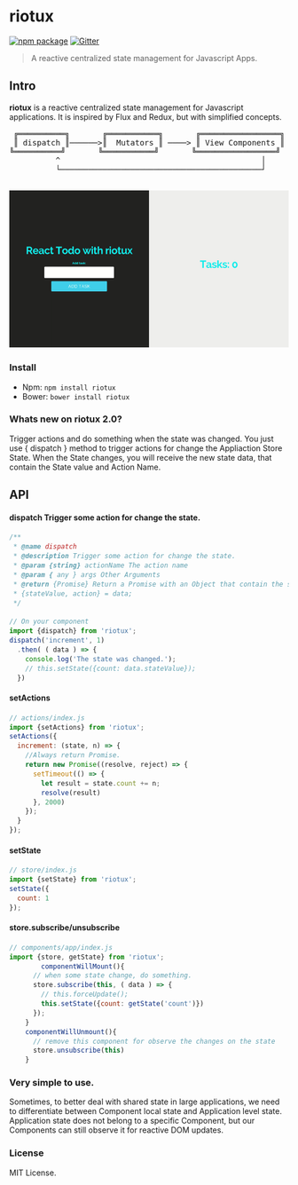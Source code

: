 # riotux <br/>
[![npm package](https://img.shields.io/badge/npm-2.0-blue.svg)](https://www.npmjs.com/package/riotux) [![Gitter](https://img.shields.io/gitter/room/nwjs/nw.js.svg?maxAge=2592000)](https://gitter.im/luisvinicius167/riotux)
> A reactive centralized state management for Javascript Apps.

## Intro
**riotux** is a reactive centralized state management for Javascript applications. It is inspired by Flux and Redux, but with simplified concepts.

<pre align="center">
╔══════════╗       ╔═══════════╗       ╔═════════════════╗
║ dispatch ║──────>║  Mutators ║ ────> ║ View Components ║
╚══════════╝       ╚═══════════╝       ╚═════════════════╝       
     ^                                           │
     └───────────────────────────────────────────┘

</pre>
<p align="center">
  <img src="test/img/react-count.gif" alt="react riotux" width="600">
</p>

### Install
* Npm: ``` npm install riotux ```
* Bower: ``` bower install riotux ```

### Whats new on riotux 2.0?
Trigger actions and do something when the state was changed. You just use { dispatch } method to trigger actions for change the Appliaction Store State. 
When the State changes, you will receive the new state data, that contain the State value and Action Name.

## API
#### dispatch Trigger some action for change the state.
```javascript
/**
 * @name dispatch
 * @description Trigger some action for change the state.
 * @param {string} actionName The action name
 * @param { any } args Other Arguments
 * @return {Promise} Return a Promise with an Object that contain the stateValue and action. 
 * {stateValue, action} = data;
 */

// On your component
import {dispatch} from 'riotux';
dispatch('increment', 1)
  .then( ( data ) => {
    console.log('The state was changed.');
    // this.setState({count: data.stateValue});
  })
```
#### setActions
```javascript
// actions/index.js
import {setActions} from 'riotux';
setActions({
  increment: (state, n) => {
    //Always return Promise.
    return new Promise((resolve, reject) => {
      setTimeout(() => {
        let result = state.count += n;
        resolve(result)
      }, 2000)
    });
  }
});
```
#### setState
```javascript
// store/index.js
import {setState} from 'riotux';
setState({
  count: 1
});
```

#### store.subscribe/unsubscribe
```javascript
// components/app/index.js
import {store, getState} from 'riotux';
		componentWillMount(){
      // when some state change, do something.
      store.subscribe(this, ( data ) => {
        // this.forceUpdate();
        this.setState({count: getState('count')})
      });
    }
    componentWillUnmount(){
      // remove this component for observe the changes on the state
      store.unsubscribe(this)
    }
```

### Very simple to use.
Sometimes, to better deal with shared state in large applications, we need to differentiate between Component local state and Application level state. Application state does not belong to a specific Component, but our Components can still observe it for reactive DOM updates.


### License
MIT License.
